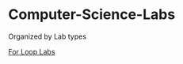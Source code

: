 # Computer-Science-Labs
Organized by Lab types

[For Loop Labs](https://github.com/doubleterr/Computer-Science-Labs/tree/master/For-loop-lab)
